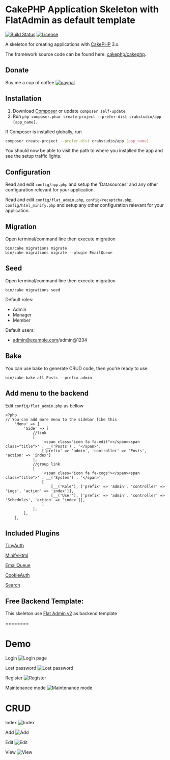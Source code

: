 # CakePHP Application Skeleton with FlatAdmin as default template

[![Build Status](https://travis-ci.org/crabstudio/app.svg?branch=master)](https://travis-ci.org/crabstudio/app)
[![License](https://img.shields.io/packagist/l/cakephp/app.svg?style=flat-square)](https://packagist.org/packages/cakephp/app)

A skeleton for creating applications with [CakePHP](http://cakephp.org) 3.x.

The framework source code can be found here: [cakephp/cakephp](https://github.com/cakephp/cakephp).

## Donate

Buy me a cup of coffee [![paypal](https://img.shields.io/badge/Donate-PayPal-green.svg)](https://www.paypal.com/cgi-bin/webscr?cmd=_donations&business=25FMH28VCF8V2&lc=VN&item_name=FlatAdmin%20plugin%20CakePHP%203&item_number=flat_admin&currency_code=USD&bn=PP%2dDonationsBF%3abtn_donateCC_LG%2egif%3aNonHosted)

## Installation

1. Download [Composer](http://getcomposer.org/doc/00-intro.md) or update `composer self-update`.
2. Run `php composer.phar create-project --prefer-dist crabstudio/app [app_name]`.

If Composer is installed globally, run
```bash
composer create-project --prefer-dist crabstudio/app [app_name]
```

You should now be able to visit the path to where you installed the app and see
the setup traffic lights.

## Configuration

Read and edit `config/app.php` and setup the 'Datasources' and any other
configuration relevant for your application.

Read and edit `config/flat_admin.php`, `config/recaptcha.php`, `config/html_minify.php` and setup any other
configuration relevant for your application.

## Migration

Open terminal/command line then execute migration
```
bin/cake migrations migrate
bin/cake migrations migrate --plugin EmailQueue
```

## Seed

Open terminal/command line then execute migration
```
bin/cake migrations seed
```

Default roles:

- Admin
- Manager
- Member

Default users:

- admin@example.com/admin@1234

## Bake

You can use bake to generate CRUD code, then you're ready to use.

```
bin/cake bake all Posts --prefix admin
```

## Add menu to the backend

Edit `config/flat_admin.php` as bellow

```
<?php
// You can add more menu to the sidebar like this
    'Menu' => [
        'Side' => [
            //link
            [
                '<span class="icon fa fa-edit"></span><span class="title">' . __('Posts') . '</span>', 
                ['prefix' => 'admin', 'controller' => 'Posts', 'action' => 'index']
            ],
            //group link
            [
                '<span class="icon fa fa-cogs"></span><span class="title">' . __('System') . '</span>',
                [
                    [__('Role'), ['prefix' => 'admin', 'controller' => 'Logs', 'action' => 'index']],
                    [__('User'), ['prefix' => 'admin', 'controller' => 'Schedules', 'action' => 'index']],
                ]
            ],
        ],
    ],
```

## Included Plugins

[TinyAuth](github.com/dereuromark/cakephp-tinyauth)

[MinifyHtml](https://github.com/WyriHaximus/MinifyHtml)

[EmailQueue](https://github.com/crabstudio/emailqueue)

[CookieAuth](https://github.com/Xety/Cake3-CookieAuth)

[Search](https://github.com/friendsofcake/search)

## Free Backend Template:

This skeleton use [Flat Admin v2](https://github.com/tui2tone/flat-admin-bootstrap-templates) as backend template

========
# Demo

Login
![Login page](http://i.imgur.com/OYwbXOQ.png)

Lost password
![Lost password](http://i.imgur.com/JUyTJKi.png)

Register
![Register](http://i.imgur.com/UNxAcHr.png)

Maintenance mode
![Maintenance mode](http://i.imgur.com/gtE7lwb.png)

# CRUD

Index
![Index](http://img.prntscr.com/img?url=http://i.imgur.com/YirtdcJ.png)

Add
![Add](http://i.imgur.com/NRJ5rn1.png)

Edit
![Edit](http://i.imgur.com/4Hl8sbG.png)

View
![View](http://i.imgur.com/yHopFTc.png)
